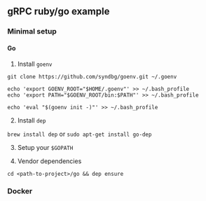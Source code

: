 gRPC ruby/go example
-------------------

### Minimal setup
#### Go

1. Install `goenv`
  ```
  git clone https://github.com/syndbg/goenv.git ~/.goenv
  ```
  ```
  echo 'export GOENV_ROOT="$HOME/.goenv"' >> ~/.bash_profile
  echo 'export PATH="$GOENV_ROOT/bin:$PATH"' >> ~/.bash_profile
  ```
  ```
  echo 'eval "$(goenv init -)"' >> ~/.bash_profile
  ```

2. Install `dep`

  `brew install dep` or `sudo apt-get install go-dep`

3. Setup your `$GOPATH`

4. Vendor dependencies

  `cd <path-to-project>/go && dep ensure`

### Docker
